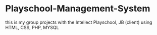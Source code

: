 # Playschool-Management-System
this is my group projects with the Intellect Playschool, JB (client) using HTML, CSS, PHP, MYSQL
